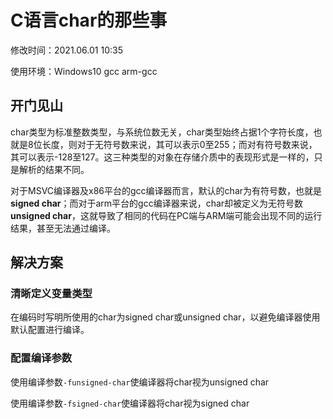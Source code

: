 # C语言char的那些事

修改时间：2021.06.01 10:35

使用环境：Windows10 gcc arm-gcc

## 开门见山

char类型为标准整数类型，与系统位数无关，char类型始终占据1个字符长度，也就是8位长度，则对于无符号数来说，其可以表示0至255；而对有符号数来说，其可以表示-128至127。这三种类型的对象在存储介质中的表现形式是一样的，只是解析的结果不同。

对于MSVC编译器及x86平台的gcc编译器而言，默认的char为有符号数，也就是**signed char**；而对于arm平台的gcc编译器来说，char却被定义为无符号数**unsigned char**，这就导致了相同的代码在PC端与ARM端可能会出现不同的运行结果，甚至无法通过编译。

## 解决方案

### 清晰定义变量类型

在编码时写明所使用的char为signed char或unsigned char，以避免编译器使用默认配置进行编译。

### 配置编译参数

使用编译参数`-funsigned-char`使编译器将char视为unsigned char

使用编译参数`-fsigned-char`使编译器将char视为signed char


